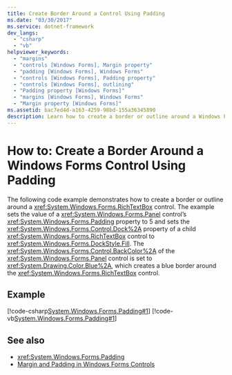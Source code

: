 ```yaml
---
title: Create Border Around a Control Using Padding
ms.date: "03/30/2017"
ms.service: dotnet-framework
dev_langs: 
  - "csharp"
  - "vb"
helpviewer_keywords: 
  - "margins"
  - "controls [Windows Forms], Margin property"
  - "padding [Windows Forms], Windows Forms"
  - "controls [Windows Forms], Padding property"
  - "controls [Windows Forms], outlining"
  - "Padding property [Windows Forms]"
  - "margins [Windows Forms], Windows Forms"
  - "Margin property [Windows Forms]"
ms.assetid: bac7ed4d-a163-4259-98bd-155a36345890
description: Learn how to create a border or outline around a Windows Forms RichTextBox control using a Panel control's Padding property. 
---
```

# How to: Create a Border Around a Windows Forms Control Using Padding

The following code example demonstrates how to create a border or outline around a <xref:System.Windows.Forms.RichTextBox> control. The example sets the value of a <xref:System.Windows.Forms.Panel> control’s <xref:System.Windows.Forms.Padding> property to 5 and sets the <xref:System.Windows.Forms.Control.Dock%2A> property of a child <xref:System.Windows.Forms.RichTextBox> control to <xref:System.Windows.Forms.DockStyle.Fill>. The <xref:System.Windows.Forms.Control.BackColor%2A> of the <xref:System.Windows.Forms.Panel> control is set to <xref:System.Drawing.Color.Blue%2A>, which creates a blue border around the <xref:System.Windows.Forms.RichTextBox> control.  
  
## Example  

 [!code-csharp[System.Windows.Forms.Padding#1](~/samples/snippets/csharp/VS_Snippets_Winforms/System.Windows.Forms.Padding/CS/Form1.cs#1)]
 [!code-vb[System.Windows.Forms.Padding#1](~/samples/snippets/visualbasic/VS_Snippets_Winforms/System.Windows.Forms.Padding/VB/Form1.vb#1)]  
  
## See also

- <xref:System.Windows.Forms.Padding>
- [Margin and Padding in Windows Forms Controls](layout.md#margin-and-padding)
